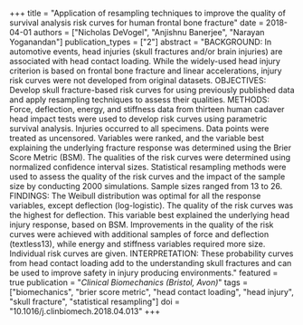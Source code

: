 +++
title = "Application of resampling techniques to improve the quality of survival analysis risk curves for human frontal bone fracture"
date = 2018-04-01
authors = ["Nicholas DeVogel", "Anjishnu Banerjee", "Narayan Yoganandan"]
publication_types = ["2"]
abstract = "BACKGROUND: In automotive events, head injuries (skull fractures and/or brain injuries) are associated with head contact loading. While the widely-used head injury criterion is based on frontal bone fracture and linear accelerations, injury risk curves were not developed from original datasets. OBJECTIVES: Develop skull fracture-based risk curves for using previously published data and apply resampling techniques to assess their qualities. METHODS: Force, deflection, energy, and stiffness data from thirteen human cadaver head impact tests were used to develop risk curves using parametric survival analysis. Injuries occurred to all specimens. Data points were treated as uncensored. Variables were ranked, and the variable best explaining the underlying fracture response was determined using the Brier Score Metric (BSM). The qualities of the risk curves were determined using normalized confidence interval sizes. Statistical resampling methods were used to assess the quality of the risk curves and the impact of the sample size by conducting 2000 simulations. Sample sizes ranged from 13 to 26. FINDINGS: The Weibull distribution was optimal for all the response variables, except deflection (log-logistic). The quality of the risk curves was the highest for deflection. This variable best explained the underlying head injury response, based on BSM. Improvements in the quality of the risk curves were achieved with additional samples of force and deflection (textless13), while energy and stiffness variables required more size. Individual risk curves are given. INTERPRETATION: These probability curves from head contact loading add to the understanding skull fractures and can be used to improve safety in injury producing environments."
featured = true
publication = "*Clinical Biomechanics (Bristol, Avon)*"
tags = ["biomechanics", "brier score metric", "head contact loading", "head injury", "skull fracture", "statistical resampling"]
doi = "10.1016/j.clinbiomech.2018.04.013"
+++

